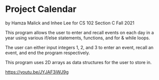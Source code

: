 # Project Calendar

by Hamza Malick and Inhee Lee for CS 102 Section C Fall 2021

This program allows the user to enter and recall events on each day in a year using various if/else statements, functions, and for & while loops.

The user can either input integers 1, 2, and 3 to enter an event, recall an event, and end the program respectively. 

This program uses 2D arrays as data structures for the user to store in. 

https://youtu.be/JYJAF3iWJ9g
